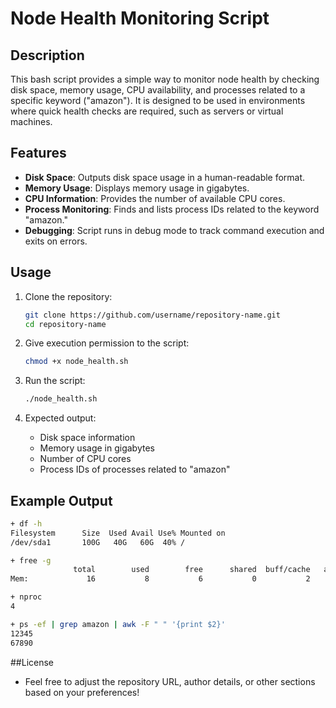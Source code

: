 # Node Health Monitoring Script

## Description
This bash script provides a simple way to monitor node health by checking disk space, memory usage, CPU availability, and processes related to a specific keyword ("amazon"). It is designed to be used in environments where quick health checks are required, such as servers or virtual machines.

## Features
- **Disk Space**: Outputs disk space usage in a human-readable format.
- **Memory Usage**: Displays memory usage in gigabytes.
- **CPU Information**: Provides the number of available CPU cores.
- **Process Monitoring**: Finds and lists process IDs related to the keyword "amazon."
- **Debugging**: Script runs in debug mode to track command execution and exits on errors.

## Usage

1. Clone the repository:

    ```bash
    git clone https://github.com/username/repository-name.git
    cd repository-name
    ```

2. Give execution permission to the script:

    ```bash
    chmod +x node_health.sh
    ```

3. Run the script:

    ```bash
    ./node_health.sh
    ```

4. Expected output:

    - Disk space information
    - Memory usage in gigabytes
    - Number of CPU cores
    - Process IDs of processes related to "amazon"

## Example Output

```bash
+ df -h
Filesystem      Size  Used Avail Use% Mounted on
/dev/sda1       100G   40G   60G  40% /

+ free -g
              total        used        free      shared  buff/cache   available
Mem:             16           8           6           0           2           6

+ nproc
4

+ ps -ef | grep amazon | awk -F " " '{print $2}'
12345
67890
````
##License

- Feel free to adjust the repository URL, author details, or other sections based on your preferences!

